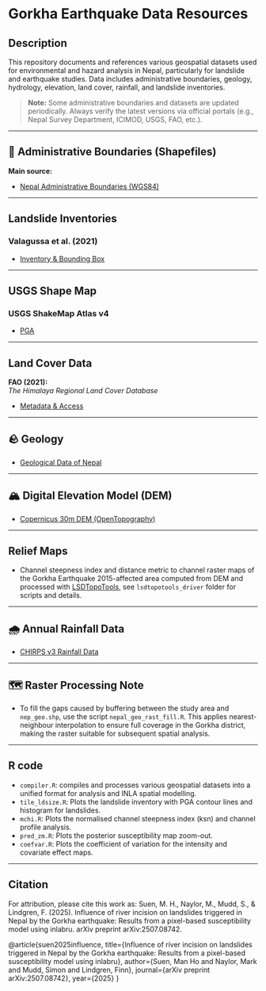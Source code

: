 # Gorkha Earthquake Data Resources

## Description


This repository documents and references various geospatial datasets used for environmental and hazard analysis in Nepal, particularly for landslide and earthquake studies. Data includes administrative boundaries, geology, hydrology, elevation, land cover, rainfall, and landslide inventories.

> **Note:** Some administrative boundaries and datasets are updated periodically. Always verify the latest versions via official portals (e.g., Nepal Survey Department, ICIMOD, USGS, FAO, etc.).

---

## 📁 Administrative Boundaries (Shapefiles)

**Main source:**  
- [Nepal Administrative Boundaries (WGS84)](https://opendatanepal.com/dataset/30a0bbef-a5df-43e9-b87f-b088fb502331/resource/016b2ecc-d890-4573-a29c-1d4b163475da/download/local_unit.zip)

---

## Landslide Inventories

### Valagussa et al. (2021)
- [Inventory & Bounding Box](https://www.sciencebase.gov/catalog/item/61f040e1d34e8b818adc3251)

---

## USGS Shape Map 

### USGS ShakeMap Atlas v4 
- [PGA](https://earthquake.usgs.gov/earthquakes/eventpage/us20002926/shakemap/pga)

---

## Land Cover Data

**FAO (2021):**  
_The Himalaya Regional Land Cover Database_  
- [Metadata & Access](https://data.apps.fao.org/map/catalog/srv/eng/catalog.search#/metadata/46d3c2ef-72c3-4f96-8e32-40723cd1847b)  

---

## 🪨 Geology

- [Geological Data of Nepal](https://www.researchgate.net/publication/259636889_Regional-scale_landslide_activity_and_landslide_susceptibility_zonation_in_the_Nepal_Himalaya)

---

## 🏔️ Digital Elevation Model (DEM)

- [Copernicus 30m DEM (OpenTopography)](https://opentopography.org/news/updated-copernicus-30m-DEM-available)

---

## Relief Maps

- Channel steepness index and distance metric to channel raster maps of the Gorkha Earthquake 2015-affected area computed from DEM and processed with [LSDTopoTools](https://lsdtopotools.github.io/), see `lsdtopotools_driver` folder for scripts and details.

---

## 🌧️ Annual Rainfall Data

- [CHIRPS v3 Rainfall Data](https://www.chc.ucsb.edu/data/chirps3)

---

## 🗺️ Raster Processing Note

- To fill the gaps caused by buffering between the study area and `nep_geo.shp`, use the script `nepal_geo_rast_fill.R`. This applies nearest-neighbour interpolation to ensure full coverage in the Gorkha district, making the raster suitable for subsequent spatial analysis.

---
## R code

- `compiler.R`: compiles and processes various geospatial datasets into a unified format for analysis and INLA spatial modelling.
- `tile_ldsize.R`: Plots the landslide inventory with PGA contour lines and histogram for landslides. 
- `mchi.R`: Plots the normalised channel steepness index (ksn) and channel profile analysis.
- `pred_zm.R`: Plots the posterior susceptibility map zoom-out.
- `coefvar.R`: Plots the coefficient of variation for the intensity and covariate effect maps.

---
## Citation

For attribution, please cite this work as: Suen, M. H., Naylor, M., Mudd, S., & Lindgren, F. (2025). Influence of river incision on landslides triggered in Nepal by the Gorkha earthquake: Results from a pixel-based susceptibility model using inlabru. arXiv preprint arXiv:2507.08742.

@article{suen2025influence,
  title={Influence of river incision on landslides triggered in Nepal by the Gorkha earthquake: Results from a pixel-based susceptibility model using inlabru},
  author={Suen, Man Ho and Naylor, Mark and Mudd, Simon and Lindgren, Finn},
  journal={arXiv preprint arXiv:2507.08742},
  year={2025}
}